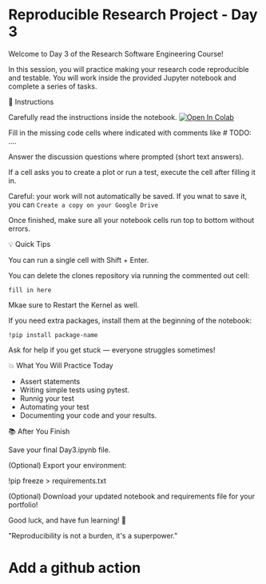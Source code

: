 # Reproducible Research Project - Day 3

Welcome to Day 3 of the Research Software Engineering Course!

In this session, you will practice making your research code reproducible and testable.
You will work inside the provided Jupyter notebook and complete a series of tasks.

🔹 Instructions


Carefully read the instructions inside the notebook. 
<a target="_blank" href="https://colab.research.google.com/github/likeajumprope/RSE_Juelich/blob/main/day3/Day3.ipynb">
  <img src="https://colab.research.google.com/assets/colab-badge.svg" alt="Open In Colab"/>
</a>

Fill in the missing code cells where indicated with comments like # TODO: ....

Answer the discussion questions where prompted (short text answers).

If a cell asks you to create a plot or run a test, execute the cell after filling it in.

Careful: your work will not automatically be saved. If you wnat to save it, you can `Create a copy on your Google Drive`

Once finished, make sure all your notebook cells run top to bottom without errors.

💡 Quick Tips

You can run a single cell with Shift + Enter.

You can delete the clones repository via running the commented out cell:

`fill in here`

Mkae sure to Restart the Kernel as well.

If you need extra packages, install them at the beginning of the notebook:

`!pip install package-name`

Ask for help if you get stuck — everyone struggles sometimes!

💥 What You Will Practice Today

- Assert statements
- Writing simple tests using pytest.
- Runnig your test
- Automating your test
- Documenting your code and your results.

📚 After You Finish

Save your final Day3.ipynb file.

(Optional) Export your environment:

!pip freeze > requirements.txt

(Optional) Download your updated notebook and requirements file for your portfolio!

Good luck, and have fun learning! 🚀

"Reproducibility is not a burden, it's a superpower."


# Add a github action 
